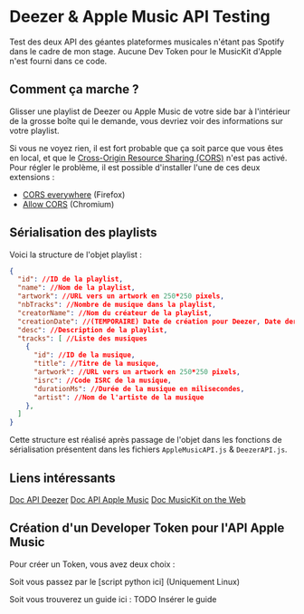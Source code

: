 # Deezer & Apple Music API Testing

Test des deux API des géantes plateformes musicales n'étant pas Spotify dans le cadre de mon stage.
Aucune Dev Token pour le MusicKit d'Apple n'est fourni dans ce code.

## Comment ça marche ?

Glisser une playlist de Deezer ou Apple Music de votre side bar à l'intérieur de la grosse boîte qui le demande, vous devriez voir des informations sur votre playlist.

Si vous ne voyez rien, il est fort probable que ça soit parce que vous êtes en local, et que le [Cross-Origin Resource Sharing (CORS)](https://developer.mozilla.org/fr/docs/Web/HTTP/CORS) n'est pas activé. Pour régler le problème, il est possible d'installer l'une de ces deux extensions :

-   [CORS everywhere](https://addons.mozilla.org/fr/firefox/addon/cors-everywhere/) (Firefox)
-   [Allow CORS](https://chromewebstore.google.com/detail/allow-cors-access-control/lhobafahddgcelffkeicbaginigeejlf?hl=fr) (Chromium)

## Sérialisation des playlists

Voici la structure de l'objet playlist :

```json
{
  "id": //ID de la playlist,
  "name": //Nom de la playlist,
  "artwork": //URL vers un artwork en 250*250 pixels,
  "nbTracks": //Nombre de musique dans la playlist,
  "creatorName": //Nom du créateur de la playlist,
  "creationDate": //(TEMPORAIRE) Date de création pour Deezer, Date dernière modif pour Apple Musique,
  "desc": //Description de la playlist,
  "tracks": [ //Liste des musiques
    {
      "id": //ID de la musique,
      "title": //Titre de la musique,
      "artwork": //URL vers un artwork en 250*250 pixels,
      "isrc": //Code ISRC de la musique,
      "durationMs": //Durée de la musique en milisecondes,
      "artist": //Nom de l'artiste de la musique
    },
  ]
}
```

Cette structure est réalisé après passage de l'objet dans les fonctions de sérialisation présentent dans les fichiers `AppleMusicAPI.js` & `DeezerAPI.js`.

## Liens intéressants

[Doc API Deezer](https://developers.deezer.com/api)
[Doc API Apple Music](https://developer.apple.com/documentation/applemusicapi/)
[Doc MusicKit on the Web](https://js-cdn.music.apple.com/musickit/v3/docs/index.html)

## Création d'un Developer Token pour l'API Apple Music

Pour créer un Token, vous avez deux choix :

Soit vous passez par le [script python ici] (Uniquement Linux)

Soit vous trouverez un guide ici :
TODO Insérer le guide
